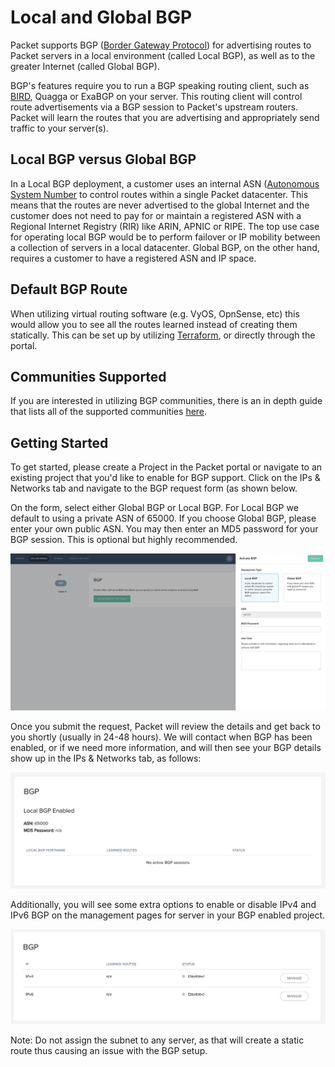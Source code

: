<!--<meta>
{
    "title":"Local and Global BGP",
    "description":"Using BGP Global/Local on Packet",
    "tag":["BGP", "BGP Local", "BGP Global"]
}
</meta>-->

# Local and Global BGP
Packet supports BGP ([Border Gateway Protocol](https://en.wikipedia.org/wiki/Border_Gateway_Protocol)) for advertising routes to Packet servers in a local environment (called Local BGP), as well as to the greater Internet (called Global BGP).

BGP's features require you to run a BGP speaking routing client, such as [BIRD](http://bird.network.cz/?get_doc&f=bird.html), Quagga or ExaBGP on your server. This routing client will control route advertisements via a BGP session to Packet's upstream routers. Packet will learn the routes that you are advertising and appropriately send traffic to your server(s).

## Local BGP versus Global BGP
In a Local BGP deployment, a customer uses an internal ASN
([Autonomous System Number](https://en.wikipedia.org/wiki/Autonomous_system_(Internet)) to control routes within a single Packet datacenter. This means that the routes are never advertised to the global Internet and the customer does not need to pay for or maintain a registered ASN with a Regional Internet Registry (RIR) like ARIN, APNIC or RIPE. The top use case for operating local BGP would be to perform failover or IP mobility between a collection of servers in a local datacenter. Global BGP, on the other hand, requires a customer to have a registered ASN and IP space.

## Default BGP Route  
When utilizing virtual routing software (e.g. VyOS, OpnSense, etc) this would allow you to see all the routes learned instead of creating them statically. This can be set up by utilizing [Terraform](https://www.terraform.io/docs/providers/packet/r/bgp_session.html), or directly through the portal. 

## Communities Supported
If you are interested in utilizing BGP communities, there is an in depth guide that lists all of the supported communities [here](/guides/BGP-global-communities.md).


## Getting Started
To get started, please create a Project in the Packet portal or navigate to an existing project that you'd like to enable for BGP support. Click on the IPs & Networks tab and navigate to the BGP request form (as shown below.

On the form, select either Global BGP or Local BGP. For Local BGP we default to using a private ASN of 65000. If you choose Global BGP, please enter your own public ASN. You may then enter an MD5 password for your BGP session. This is optional but highly recommended.

![enable BGP at project level 1](/images/bgp/Enable-BGP-Project-1.png)

Once you submit the request, Packet will review the details and get back to you shortly (usually in 24-48 hours). We will contact  when BGP has been enabled, or if we need more information, and will then see your BGP details show up in the IPs & Networks tab, as follows:

![enable BGP at project level 2](/images/bgp/Enable-BGP-Project-2.png)

Additionally, you will see some extra options to enable or disable IPv4 and IPv6 BGP on the management pages for server in your BGP enabled project.

![enable BGP at server level](/images/bgp/Enable-BGP-Server.png)️

Note: Do not assign the subnet to any server, as that will create a static route thus causing an issue with the BGP setup.
